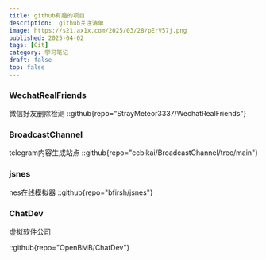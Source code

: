 ```yaml
---
title: github有趣的项目
description:  github关注清单
image: https://s21.ax1x.com/2025/03/28/pErV57j.png
published: 2025-04-02
tags: [Git]
category: 学习笔记
draft: false
top: false 
---
```



 
### WechatRealFriends

微信好友删除检测
::github{repo="StrayMeteor3337/WechatRealFriends"}

### BroadcastChannel

telegram内容生成站点
::github{repo="ccbikai/BroadcastChannel/tree/main"}

### jsnes

nes在线模拟器
::github{repo="bfirsh/jsnes"}

### ChatDev

虚拟软件公司

::github{repo="OpenBMB/ChatDev"}

